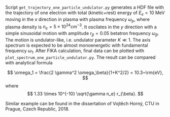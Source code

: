 Script `get_trajectory_one_particle_undulator.py` generates a HDF file with the trajectory of one electron with total (kinetic+rest) energy of $E_{e}=10$ MeV moving in the $x$ direction in plasma with plasma frequency $\omega_p$, where plasma density is $n_e=5\times 10^{24}{cm}^{-3}$. It oscilates in the $y$ direction with a simple sinusoidal motion with amplitude $r_\beta=0.05$ betatron frequency $\omega_\beta$. The motion is undulator-like, i.e. undulator parameter $K \ll 1$. The axis spectrum is expected to be almost monoenergetic with fundamental frequency $\omega_1$. After FIKA calculation, final data can be plotted with `plot_spectrum_one_particle_undulator.py`. The result can be compared with analytical formula 

$$
\omega_1 = \frac{2 \gamma^2 \omega_\beta}{1+K^2/2} = 10.3~\rm{eV},
$$
where
$$
1.33 \times 10^{-10} \sqrt{\gamma n_e} r_{\beta}.
$$

Similar example can be found in the dissertation of Vojtěch Horný, CTU in Prague, Czech Republic, 2018.
